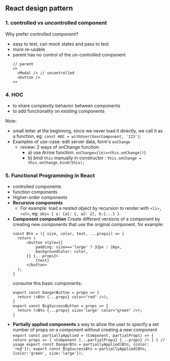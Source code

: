 ## React design pattern

### 1. controlled vs uncontrolled component

Why prefer controlled component?

- easy to test, can mock states and pass to test
- more re-usable
- parent has no control of the un-controlled component
  ```
  // parent
  <>
    <Modal /> // uncontrolled
    <button />
  <>
  ```

### 4. HOC

- to share complexity behavior between components
- to add functionality on existing components

Note:

- small letter at the beginning, since we never load it directly, we call it as a function, eg: `const HOC = withUser(UserComponent, '123')`;
- Examples of use-case: edit server data, form's `onChange`
  - review: 2 ways of onChange function:
    - a) use Arrow function: `onChange={(e)=>this.onChange()}`
    - b) bind `this` manually in constructor : `this.onChange = this.onChange.bind(this);`

### 5. Functional Programming in React

- controlled components
- function components
- Higher-order components
- **Recursive components**
  - For example: load a nested object by recursion to render with `<li>, <ul>`, eg: `obj= { a: {a1: 1, a2: 2}, b:{...} }`.
- **Component composition**
  Create different versions of a component by creating new components that use the original component.
  for example:
  ```
  const Btn = ({ size, color, text, ...props}) => {
  	return (
  		<button style={{
  			padding: size==='large' ? 32px : 16px,
  			backgroundColor: color,
  		}} {...props}>
  			{text}
  		</button>
  	);
  }
  ```
  consume this basic components:
  ```
  export const DangerButton = props => {
  	return (<Btn {...props} color="red" />);
  }
  export const BigSuccessButton = props => {
  	return (<Btn {...props} size='large' color="green" />);
  }
  ```
- **Partially applied components**
  a way to allow the user to specify a set number of props on a component without creating a new component
  `export const partiallyApplied = (Component, partialProps) => {
	return props => {
		<Component {...partialProps} {...props} />
	}
}
// usage
export const DangerBtn = partiallyApplied(Btn, {color: 'red'});
export const BigSuccessBtn = partiallyApplied(Btn, {color:'green', size:'large'});`
